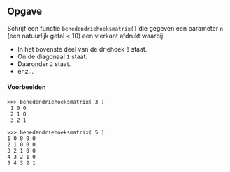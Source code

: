 ## Opgave
Schrijf een functie `benedendriehoeksmatrix()` die gegeven een parameter `n` (een natuurlijk getal < 10) een vierkant afdrukt waarbij:

- In het bovenste deel van de driehoek `0` staat.
- On de diagonaal `1` staat.
- Daaronder `2` staat.
- enz... 

#### Voorbeelden
```
>>> benedendriehoeksmatrix( 3 )
 1 0 0 
 2 1 0 
 3 2 1 
 ```
 
 ```
>>> benedendriehoeksmatrix( 5 ) 
1 0 0 0 0 
2 1 0 0 0 
3 2 1 0 0 
4 3 2 1 0 
5 4 3 2 1 
```